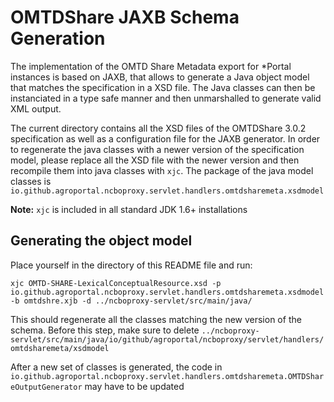 # OMTDShare JAXB Schema Generation 

The implementation of the OMTD Share Metadata export for *Portal instances is based on JAXB, that allows to generate a Java object model that matches the specification in a XSD file. The Java classes can then be instanciated in a type safe manner and then unmarshalled to generate valid XML output. 

The current directory contains all the XSD files of the OMTDShare 3.0.2 specification as well as a configuration file for the JAXB generator. In order to regenerate the java classes with a newer version of the specification model, please replace all the XSD file with the newer version and then recompile them into java classes with `xjc`. The package of the java model classes is `io.github.agroportal.ncboproxy.servlet.handlers.omtdsharemeta.xsdmodel`

**Note:** `xjc` is included in all standard JDK 1.6+ installations 

## Generating the object model

Place yourself in the directory of this README file and run: 

```Shell
xjc OMTD-SHARE-LexicalConceptualResource.xsd -p io.github.agroportal.ncboproxy.servlet.handlers.omtdsharemeta.xsdmodel -b omtdshre.xjb -d ../ncboproxy-servlet/src/main/java/
```

This should regenerate all the classes matching the new version of the schema. Before this step, make sure to delete `../ncboproxy-servlet/src/main/java/io/github/agroportal/ncboproxy/servlet/handlers/omtdsharemeta/xsdmodel`

After a new set of classes is generated, the code in `io.github.agroportal.ncboproxy.servlet.handlers.omtdsharemeta.OMTDShareOutputGenerator` may have to be updated 